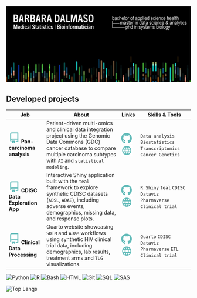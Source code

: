 ![Unknown](https://raw.githubusercontent.com/barbaradalmaso/barbaradalmaso/refs/heads/main/header-up-2.jpg)

## Developed projects
| Job | About | Links | Skills & Tools
| -----------| ------- | ----- | ------------- |
| [![repoicon](repo-icon.svg)](https://github.com/barbaradalmaso/PTAFR-carcinoma-analysis) **Pan-carcinoma analysis** |Patient-driven multi-omics and clinical data integration project using the Genomic Data Commons (GDC) cancer database to compare multiple carcinoma subtypes with `AI` and `statistical modeling`. | [![giticon](github-icon.svg)](https://github.com/barbaradalmaso/PTAFR-carcinoma-analysis) [![webicon](web-icon.svg)](https://www.sciencedirect.com/science/article/pii/S0014482725002435) | `Data analysis` `Biostatistics` `Transcriptomics` `Cancer Genetics` |
| [![repoicon](repo-icon.svg)](https://github.com/barbaradalmaso/cdisc-teal) **CDISC Data Exploration App** | Interactive Shiny application built with the `teal` framework to explore synthetic CDISC datasets (`ADSL`, `ADAE`), including adverse events, demographics, missing data, and response plots. | [![giticon](github-icon.svg)](https://github.com/barbaradalmaso/cdisc-teal) [![webicon](web-icon.svg)](https://bdalmaso.shinyapps.io/cdisc-teal/) | `R Shiny` `teal` `CDISC` `Dataviz` `Pharmaverse` `Clinical trial`|
| [![repoicon](repo-icon.svg)](https://github.com/barbaradalmaso/clinical-data-processing) **Clinical Data Processing** | Quarto website showcasing `SDTM` and `ADaM` workflows using synthetic HIV clinical trial data, including demographics, lab results, treatment arms and `TLG` visualizations. | [![giticon](github-icon.svg)](https://github.com/barbaradalmaso/clinical-data-processing) [![webicon](web-icon.svg)](https://barbaradalmaso.github.io/clinical-data-processing/) | `Quarto` `CDISC` `Dataviz` `Pharmaverse` `ETL` `Clinical trial`|

![Python](https://img.shields.io/badge/-Python-2C3038?&logo=python&logoColor=62BBB9)
![R](https://img.shields.io/badge/-R-2C3038?&logo=R&logoColor=62BBB9)
![Bash](https://img.shields.io/badge/-Bash-2C3038?&logo=linux&logoColor=62BBB9)
![HTML](https://img.shields.io/badge/-HTML-2C3038?&logo=html5&logoColor=62BBB9)
![Git](https://img.shields.io/badge/-Git-2C3038?&logo=git&logoColor=62BBB9)
![SQL](https://img.shields.io/badge/-SQL-2C3038?&logo=sqlite&logoColor=62BBB9)
![SAS](https://img.shields.io/badge/-SAS-2C3038?&logo=sqlite&logoColor=62BBB9)

![Top Langs](https://github-readme-stats.vercel.app/api/top-langs/?username=barbaradalmaso&layout=compact&hide_rank=true&show_icons=true&text_bold=false&bg_color=2C3038&icon_color=62BBB9&title_color=cdd9e5&text_color=cdd9e5&border_color=3d444d)

